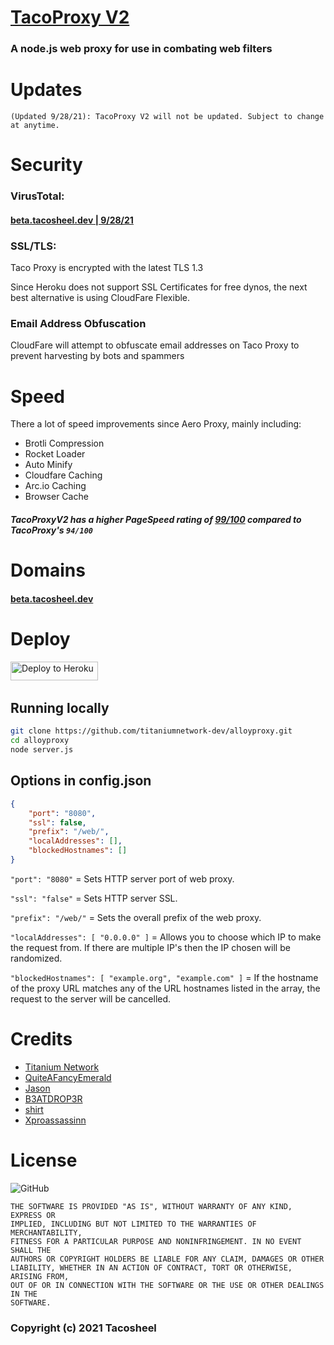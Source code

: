# [TacoProxy V2](https://proxy.tacosheel.dev)
### A node.js web proxy for use in combating web filters

# Updates
```
(Updated 9/28/21): TacoProxy V2 will not be updated. Subject to change at anytime.
```
# Security
### VirusTotal:
#### [beta.tacosheel.dev | 9/28/21](https://www.virustotal.com/gui/url/af2040df6606512662fb37fe02ff9a4914b0a384c19ed4cbc100613600785a5c/detection)

### SSL/TLS:
Taco Proxy is encrypted with the latest TLS 1.3

Since Heroku does not support SSL Certificates for free dynos, the next best alternative is using CloudFare Flexible.

### Email Address Obfuscation
CloudFare will attempt to obfuscate email addresses on Taco Proxy to prevent harvesting by bots and spammers

# Speed
There a lot of speed improvements since Aero Proxy, mainly including:

- Brotli Compression
- Rocket Loader
- Auto Minify
- Cloudfare Caching
- Arc.io Caching
- Browser Cache

##### TacoProxyV2 has a higher PageSpeed rating of [99/100](https://developers.google.com/speed/pagespeed/insights/?url=https%3A%2F%2Fbeta.tacosheel.dev%2F&tab=desktop) compared to TacoProxy's `94/100`

# Domains
#### [beta.tacosheel.dev](https://beta.tacosheel.dev)

# Deploy
<a href="https://heroku.com/deploy?template=https://github.com/Tacosheel/TacoProxyV2" title="Deploy to Heroku"><img alt="Deploy to Heroku" src="https://www.herokucdn.com/deploy/button.svg" width="140" height="30"><img></a>
&nbsp;

## Running locally

```sh
git clone https://github.com/titaniumnetwork-dev/alloyproxy.git
cd alloyproxy
node server.js
```

## Options in config.json
```json
{
    "port": "8080",
    "ssl": false,
    "prefix": "/web/",
    "localAddresses": [],
    "blockedHostnames": []
}
```

`"port": "8080"` = Sets HTTP server port of web proxy.

`"ssl": "false"` = Sets HTTP server SSL.

`"prefix": "/web/"` = Sets the overall prefix of the web proxy.

`"localAddresses": [ "0.0.0.0" ]` = Allows you to choose which IP to make the request from. If there are multiple IP's then the IP chosen will be randomized.

`"blockedHostnames": [ "example.org", "example.com" ]` = If the hostname of the proxy URL matches any of the URL hostnames listed in the array, the request to the server will be cancelled.

# Credits
- [Titanium Network](https://github.com/titaniumnetwork-dev)
- [QuiteAFancyEmerald](https://github.com/QuiteAFancyEmerald)
- [Jason](https://github.com/caracal-js)
- [B3ATDROP3R](https://github.com/B3ATDROP3R)
- [shirt](https://github.com/shirt-dev)
- [Xproassassinn](https://github.com/Xproassassinn)

# License 
![GitHub](https://img.shields.io/github/license/Tacosheel/TacoProxyV2)
```
THE SOFTWARE IS PROVIDED "AS IS", WITHOUT WARRANTY OF ANY KIND, EXPRESS OR
IMPLIED, INCLUDING BUT NOT LIMITED TO THE WARRANTIES OF MERCHANTABILITY,
FITNESS FOR A PARTICULAR PURPOSE AND NONINFRINGEMENT. IN NO EVENT SHALL THE
AUTHORS OR COPYRIGHT HOLDERS BE LIABLE FOR ANY CLAIM, DAMAGES OR OTHER
LIABILITY, WHETHER IN AN ACTION OF CONTRACT, TORT OR OTHERWISE, ARISING FROM,
OUT OF OR IN CONNECTION WITH THE SOFTWARE OR THE USE OR OTHER DEALINGS IN THE
SOFTWARE.
```
### Copyright (c) 2021 Tacosheel
